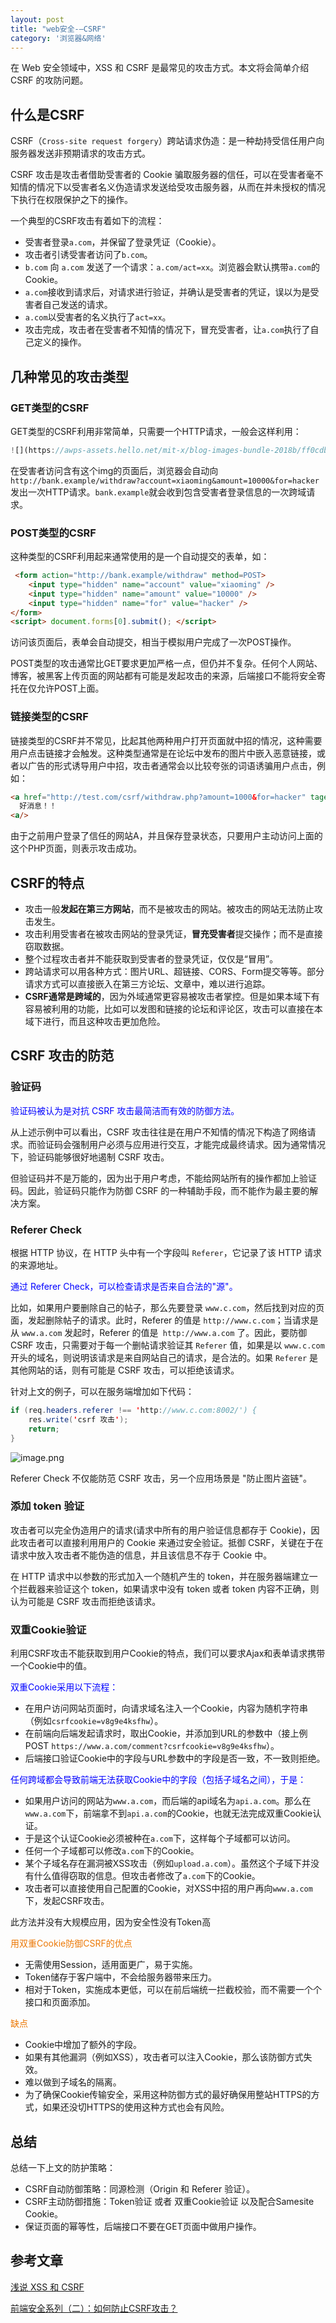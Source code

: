 ```yaml
---
layout: post
title: "web安全-—CSRF"
category: '浏览器&网络'
---
```


在 Web 安全领域中，XSS 和 CSRF 是最常见的攻击方式。本文将会简单介绍 CSRF 的攻防问题。

## 什么是CSRF
CSRF（```Cross-site request forgery```）跨站请求伪造：是一种劫持受信任用户向服务器发送非预期请求的攻击方式。

CSRF 攻击是攻击者借助受害者的 Cookie 骗取服务器的信任，可以在受害者毫不知情的情况下以受害者名义伪造请求发送给受攻击服务器，从而在并未授权的情况下执行在权限保护之下的操作。

一个典型的CSRF攻击有着如下的流程：

* 受害者登录```a.com```，并保留了登录凭证（Cookie）。
* 攻击者引诱受害者访问了```b.com```。
* ```b.com``` 向 ```a.com``` 发送了一个请求：```a.com/act=xx```。浏览器会默认携带```a.com```的Cookie。
* ```a.com```接收到请求后，对请求进行验证，并确认是受害者的凭证，误以为是受害者自己发送的请求。
* ```a.com```以受害者的名义执行了```act=xx```。
* 攻击完成，攻击者在受害者不知情的情况下，冒充受害者，让```a.com```执行了自己定义的操作。

## 几种常见的攻击类型
### GET类型的CSRF

GET类型的CSRF利用非常简单，只需要一个HTTP请求，一般会这样利用：

```javascript
![](https://awps-assets.hello.net/mit-x/blog-images-bundle-2018b/ff0cdbee.example/withdraw?amount=10000&for=hacker)
```
 
在受害者访问含有这个img的页面后，浏览器会自动向```http://bank.example/withdraw?account=xiaoming&amount=10000&for=hacker```发出一次HTTP请求。```bank.example```就会收到包含受害者登录信息的一次跨域请求。



### POST类型的CSRF

这种类型的CSRF利用起来通常使用的是一个自动提交的表单，如：

```html
 <form action="http://bank.example/withdraw" method=POST>
    <input type="hidden" name="account" value="xiaoming" />
    <input type="hidden" name="amount" value="10000" />
    <input type="hidden" name="for" value="hacker" />
</form>
<script> document.forms[0].submit(); </script>
```

访问该页面后，表单会自动提交，相当于模拟用户完成了一次POST操作。

POST类型的攻击通常比GET要求更加严格一点，但仍并不复杂。任何个人网站、博客，被黑客上传页面的网站都有可能是发起攻击的来源，后端接口不能将安全寄托在仅允许POST上面。

### 链接类型的CSRF

链接类型的CSRF并不常见，比起其他两种用户打开页面就中招的情况，这种需要用户点击链接才会触发。这种类型通常是在论坛中发布的图片中嵌入恶意链接，或者以广告的形式诱导用户中招，攻击者通常会以比较夸张的词语诱骗用户点击，例如：

```html
<a href="http://test.com/csrf/withdraw.php?amount=1000&for=hacker" taget="_blank">
  好消息！！
<a/>
```

由于之前用户登录了信任的网站A，并且保存登录状态，只要用户主动访问上面的这个PHP页面，则表示攻击成功。

## CSRF的特点
* 攻击一般**发起在第三方网站**，而不是被攻击的网站。被攻击的网站无法防止攻击发生。
* 攻击利用受害者在被攻击网站的登录凭证，**冒充受害者**提交操作；而不是直接窃取数据。
* 整个过程攻击者并不能获取到受害者的登录凭证，仅仅是“冒用”。
* 跨站请求可以用各种方式：图片URL、超链接、CORS、Form提交等等。部分请求方式可以直接嵌入在第三方论坛、文章中，难以进行追踪。
* **CSRF通常是跨域的**，因为外域通常更容易被攻击者掌控。但是如果本域下有容易被利用的功能，比如可以发图和链接的论坛和评论区，攻击可以直接在本域下进行，而且这种攻击更加危险。

## CSRF 攻击的防范

### 验证码
<font style="color: blue;">验证码被认为是对抗 CSRF 攻击最简洁而有效的防御方法。</font>

从上述示例中可以看出，CSRF 攻击往往是在用户不知情的情况下构造了网络请求。而验证码会强制用户必须与应用进行交互，才能完成最终请求。因为通常情况下，验证码能够很好地遏制 CSRF 攻击。

但验证码并不是万能的，因为出于用户考虑，不能给网站所有的操作都加上验证码。因此，验证码只能作为防御 CSRF 的一种辅助手段，而不能作为最主要的解决方案。

### Referer Check
根据 HTTP 协议，在 HTTP 头中有一个字段叫 ```Referer```，它记录了该 HTTP 请求的来源地址。

<font style="color: blue;">通过 Referer Check，可以检查请求是否来自合法的"源"。</font>

比如，如果用户要删除自己的帖子，那么先要登录 ```www.c.com```，然后找到对应的页面，发起删除帖子的请求。此时，Referer 的值是 ```http://www.c.com```；当请求是从 ```www.a.com``` 发起时，Referer 的值是``` http://www.a.com``` 了。因此，要防御 CSRF 攻击，只需要对于每一个删帖请求验证其 ```Referer``` 值，如果是以 ```www.c.com``` 开头的域名，则说明该请求是来自网站自己的请求，是合法的。如果 ```Referer``` 是其他网站的话，则有可能是 CSRF 攻击，可以拒绝该请求。

针对上文的例子，可以在服务端增加如下代码：

```java
if (req.headers.referer !== 'http://www.c.com:8002/') {
    res.write('csrf 攻击');
    return;
}
```
![image.png](../../../images/csrf1.png)

Referer Check 不仅能防范 CSRF 攻击，另一个应用场景是 "防止图片盗链"。

### 添加 token 验证
攻击者可以完全伪造用户的请求(请求中所有的用户验证信息都存于 Cookie)，因此攻击者可以直接利用用户的 Cookie 来通过安全验证。抵御 CSRF，关键在于在请求中放入攻击者不能伪造的信息，并且该信息不存于 Cookie 中。

在 HTTP 请求中以参数的形式加入一个随机产生的 token，并在服务器端建立一个拦截器来验证这个 token，如果请求中没有 token 或者 token 内容不正确，则认为可能是 CSRF 攻击而拒绝该请求。

### 双重Cookie验证

利用CSRF攻击不能获取到用户Cookie的特点，我们可以要求Ajax和表单请求携带一个Cookie中的值。

<font style="color: blue;">双重Cookie采用以下流程：</font>

* 在用户访问网站页面时，向请求域名注入一个Cookie，内容为随机字符串（例如```csrfcookie=v8g9e4ksfhw```）。
* 在前端向后端发起请求时，取出Cookie，并添加到URL的参数中（接上例POST ```https://www.a.com/comment?csrfcookie=v8g9e4ksfhw```）。
* 后端接口验证Cookie中的字段与URL参数中的字段是否一致，不一致则拒绝。

<font style="color: blue;">任何跨域都会导致前端无法获取Cookie中的字段（包括子域名之间），于是：</font>

* 如果用户访问的网站为```www.a.com```，而后端的api域名为```api.a.com```。那么在```www.a.com```下，前端拿不到```api.a.com```的Cookie，也就无法完成双重Cookie认证。
* 于是这个认证Cookie必须被种在```a.com```下，这样每个子域都可以访问。
* 任何一个子域都可以修改```a.com```下的Cookie。
* 某个子域名存在漏洞被XSS攻击（例如```upload.a.com```）。虽然这个子域下并没有什么值得窃取的信息。但攻击者修改了```a.com```下的Cookie。
* 攻击者可以直接使用自己配置的Cookie，对XSS中招的用户再向```www.a.com```下，发起CSRF攻击。

此方法并没有大规模应用，因为安全性没有Token高

<font style="color: #ec7907;">用双重Cookie防御CSRF的优点</font>

* 无需使用Session，适用面更广，易于实施。
* Token储存于客户端中，不会给服务器带来压力。
* 相对于Token，实施成本更低，可以在前后端统一拦截校验，而不需要一个个接口和页面添加。

<font style="color: #ec7907;">缺点</font>

* Cookie中增加了额外的字段。
* 如果有其他漏洞（例如XSS），攻击者可以注入Cookie，那么该防御方式失效。
* 难以做到子域名的隔离。
* 为了确保Cookie传输安全，采用这种防御方式的最好确保用整站HTTPS的方式，如果还没切HTTPS的使用这种方式也会有风险。

## 总结
总结一下上文的防护策略：

* CSRF自动防御策略：同源检测（Origin 和 Referer 验证）。
* CSRF主动防御措施：Token验证 或者 双重Cookie验证 以及配合Samesite Cookie。
* 保证页面的幂等性，后端接口不要在GET页面中做用户操作。

## 参考文章

[浅说 XSS 和 CSRF](https://github.com/dwqs/blog/issues/68)

[前端安全系列（二）：如何防止CSRF攻击？](https://tech.meituan.com/2018/10/11/fe-security-csrf.html)

